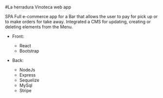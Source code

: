 #La herradura Vinoteca web app

SPA Full e-commerce app for a Bar that allows the user to pay for pick up or to make orders for take away. Integrated a CMS for updating, creating or deleting elements from the Menu.

- Front:
  - React
  - Bootstrap

- Back:
  -  NodeJs
  -  Express
  -  Sequelize
  -  MySql
  -  Stripe

